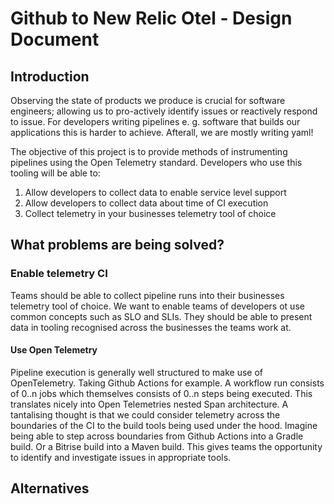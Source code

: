 # Github to New Relic Otel - Design Document

## Introduction

Observing the state of products we produce is crucial for software engineers; allowing us to 
pro-actively identify issues or reactively respond to issue. For developers writing pipelines e.
g. software that builds our applications this is harder to achieve. Afterall, we are mostly 
writing yaml! 

The objective of this project is to provide methods of instrumenting pipelines using the Open 
Telemetry standard. Developers who use this tooling will be able to: 

1. Allow developers to collect data to enable service level support
1. Allow developers to collect data about time of CI execution
1. Collect telemetry in your businesses telemetry tool of choice

## What problems are being solved?

### Enable telemetry CI

Teams should be able to collect pipeline runs into their businesses telemetry tool of choice. We 
want to enable teams of developers ot use common concepts such as SLO and SLIs. They should be 
able to present data in tooling recognised across the businesses the teams work at. 

#### Use Open Telemetry

Pipeline execution is generally well structured to make use of OpenTelemetry. Taking Github Actions 
for example. A workflow run consists of 0..n jobs which themselves consists of 0..n steps being 
executed. This translates nicely into Open Telemetries nested Span architecture. A tantalising 
thought is that we could consider telemetry across the boundaries of the CI to the build tools 
being used under the hood. Imagine being able to step across boundaries from Github Actions into 
a Gradle build. Or a Bitrise build into a Maven build. This gives teams the opportunity to 
identify and investigate issues in appropriate tools.

## Alternatives